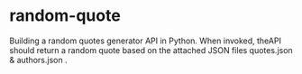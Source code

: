 # random-quote

Building a random quotes generator API in Python. When invoked, theAPI should return a random quote based on the
attached JSON files quotes.json & authors.json .
